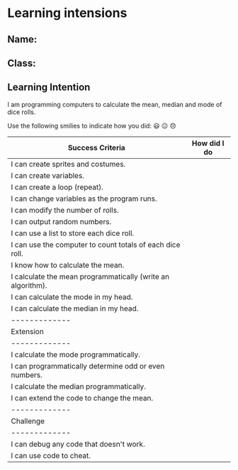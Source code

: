 # Learning intensions

## Name:

## Class:

## Learning Intention
I am programming computers to calculate the mean, median and mode of dice rolls.

Use the following smilies to indicate how you did:
😃 😐 😞

| Success Criteria                                           | How did I do |
| -------------                                              |:------------:| 
| I can create sprites and costumes.                         |              |
| I can create variables.                                    |              |
| I can create a loop (repeat).                              |              |
| I can change variables as the program runs.                |              |
| I can modify the number of rolls.                          |              |
| I can output random numbers.                               |              |
| I can use a list to store each dice roll.                  |              |
| I can use the computer to count totals of each dice roll.  |              |
| I know how to calculate the mean.                          |              |
| I calculate the mean programmatically (write an algorithm).|              |
| I can calculate the mode in my head.                       |              |
| I can calculate the median in my head.                     |              |
| -------------                                              |              |
| Extension                                                  |              |
| -------------                                              |              |
| I calculate the mode programmatically.                     |              |
| I can programmatically determine odd or even numbers.      |              |
| I calculate the median programmatically.                   |              |
| I can extend the code to change the mean.                  |              |
| -------------                                              |              |
| Challenge                                                  |              |
| -------------                                              |              |
| I can debug any code that doesn't work.                    |              |
| I can use code to cheat.                                   |              |
